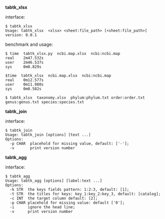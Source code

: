 
**tabtk_xlsx**

interface:

    $ tabtk_xlsx
    Usage: tabtk_xlsx  <xlsx> <sheet:file_path> [<sheet:file_path>]
    version: 0.0.1
 
 benchmark and usage:
 
    $ time  tabtk_xlsx.py  ncbi.map.xlsx  ncbi:ncbi.map
    real    2m47.532s
    user    2m46.537s
    sys     0m0.829s
    
    $time  tabtk_xlsx  ncbi.map.xlsx  ncbi:ncbi.map
    real    0m12.577s
    user    0m11.980s
    sys     0m0.582s
  
    $ tabtk_xlsx  taxonomy.xlsx  phylum:phylum.txt order:order.txt  genus:genus.txt species:species.txt
    
**tabtk_join**

interface:

    $ tabtk_join
    Usage: tabtk_join [options] [text ...]
    Options:
      -p CHAR  placehold for missing value, default: ['-'];
      -v       print version number

**tabtk_agg**

interface:
    
    $ tabtk_agg
    Usage: tabtk_agg [options] [label:text ...]
    Options:
      -k STR  the keys fields pattern: 1:2:3, default: [1];
      -t STR  the titles for keys: key_1:key_2:key_3, default: [catalog];
      -c INT  the target column default: [2];
      -p CHAR placehold for missing value: default ['0'];
      -i      ignore the head line;
      -v      print version number

